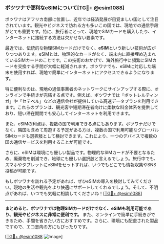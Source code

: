 ### ボツワナで便利なeSIMについて[[TG💪+ @esim1088](https://t.me/s/esim1088)]

ボツワナはアフリカ南部に位置し、近年では経済発展が目覚ましい国として注目されています。観光やビジネスで訪れる方も多いこの国では、現地での通信手段がとても重要です。特に、旅行者にとって、現地でSIMカードを購入したり、インターネットに接続する方法は欠かせない要素です。

最近では、伝統的な物理SIMカードだけでなく、**eSIM**という新しい技術が広がりつつあります。eSIMとは、物理的なカードがなく、端末内に直接埋め込まれているSIMカードのことです。この技術のおかげで、海外旅行中に頻繁にSIMカードを交換する手間が大幅に軽減されます。ボツワナでも、eSIMに対応した端末を使用すれば、現地で簡単にインターネットにアクセスできるようになります。

特に便利なのは、現地の通信事業者のネットワークにサインアップする際に、オンラインで手続きが完結する点です。例えば、ボツワナでは「ボットレルティンガ」や「セテベル」などの通信会社が提供している高速データプランを利用できます。これらのプランは、観光客や短期滞在者向けに柔軟な料金体系を提供しており、短い滞在期間でも安心してインターネットを利用できます。

また、eSIMの利点は、複数の国で利用できる点にもあります。ボツワナだけでなく、隣国も含めて周遊する予定がある方は、複数の国で利用可能なグローバルSIMカードも選択肢として検討できます。これにより、一つのデバイスで複数の国の通信サービスを利用することが可能です。

さらに、eSIMは環境にも優しい製品です。物理的なSIMカードが不要となるため、廃棄物を削減でき、地球にも優しい選択肢と言えるでしょう。旅行中でも、スマホやタブレットにeSIMをセットすれば、いつでもどこでも情報収集やSNS投稿が可能です。

もしボツワナを訪れる予定があれば、ぜひeSIMの導入を検討してみてください。現地の生活や観光をより快適にサポートしてくれるでしょう。そして、不明点があれば、いつでも気軽に相談してくださいね！[[TG💪+ @esim1088](https://t.me/s/esim1088)]

---

**まとめると、ボツワナでは物理SIMカードだけでなく、eSIMも利用可能であり、観光やビジネスに非常に便利です。** また、オンラインで簡単に手続きができるため、手間を省きたい方におすすめです。さらに、環境にも配慮された製品ですので、エコ志向の方にもぴったりです。

[[TG💪+ @esim1088](https://t.me/s/esim1088) ![Image](https://i.postimg.cc/Y0z9fWf4/image.png)]